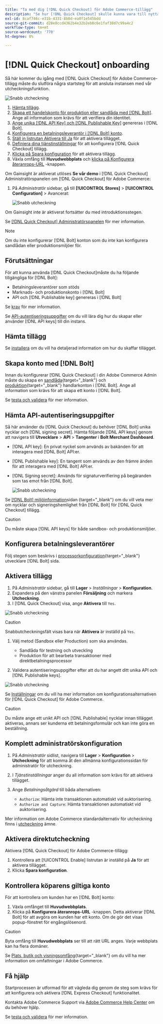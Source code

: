```yaml
---
title: "Ta med dig [!DNL Quick Checkout] för Adobe Commerce-tillägg"
description: "Se hur [!DNL Quick Checkout] skulle kunna vara till nytta för er Adobe Commerce-instans och för att komma igång med och konfigurera tillägget."
exl-id: 8caf746c-e31b-4331-8b0d-ea0f1e545bdd
source-git-commit: d28e8ccd4362b4e32b2eb8c6e1faf38d7c99a4c2
workflow-type: tm+mt
source-wordcount: '770'
ht-degree: 0%

---
```


# [!DNL Quick Checkout] onboarding

Så här kommer du igång med [!DNL Quick Checkout] för Adobe Commerce-tillägg måste du slutföra några startsteg för att ansluta instansen med vår utcheckningsfunktion.

![Snabb utcheckning](assets/overview-admin-panel.png)

1. [Hämta tillägg](#get-extension).
1. [Skapa ett handelskonto för produktion eller sandlåda med [!DNL Bolt]](#create-account-with-bolt). Ange all information som krävs för att verifiera din identitet.
1. [Ange unika [!DNL API Key] och [!DNL Publishable Key]](#obtain-api-credentials) genereras i [!DNL Bolt].
1. [Konfigurera en betalningsleverantör i [!DNL Bolt] konto](#configure-payment-providers).
1. [Ställ in listrutan Aktivera till Ja](#enable-extension) för att aktivera tillägget.
1. [Definiera dina tjänstinställningar](#complete-admin-configuration) för att konfigurera [!DNL Quick Checkout] tillägg.
1. [Klicka på Spara konfiguration](#enable-live-quick-checkout) för att aktivera tillägg.
1. Växla omfång till **Huvudwebbplats** och [klicka på Konfigurera återanrops-URL](#check-shopper-valid-account) -knappen.

Om Gainsight är aktiverat utlöses **Se vår demo** i [!DNL Quick Checkout] Administratörspanelen om [!DNL Quick Checkout] för Adobe Commerce:

1. På _Administratör_ sidebar, gå till **[!UICONTROL Stores]** > **[!UICONTROL Configuration]** > Avancerat:

   ![Snabb utcheckning](assets/gainsight-admin.png)

Om Gainsight inte är aktiverat fortsätter du med introduktionsstegen.

Se [[!DNL Quick Checkout] Administratörspanelen](../quick-checkout/admin-panel.md) för mer information.

>[!NOTE]
>
> Om du inte konfigurerar [!DNL Bolt] konton som du inte kan konfigurera sandlådan eller produktionsmiljöer för.

## Förutsättningar

För att kunna använda [!DNL Quick Checkout]måste du ha följande tillgängliga för [!DNL Bolt]:

- Betalningsleverantörer som stöds
- Marknads- och produktionskonto i [!DNL Bolt]
- API och [!DNL Publishable key] genereras i [!DNL Bolt]

Se [krav](../quick-checkout/prerequisites.md) för mer information.

Se [API-autentiseringsuppgifter](#obtain-api-credentials) om du vill lära dig hur du skapar eller använder [!DNL API keys] till din instans.

## Hämta tillägg

Se [installera](../quick-checkout/install.md) om du vill ha detaljerad information om hur du skaffar tillägget.

## Skapa konto med [!DNL Bolt]

Innan du konfigurerar [!DNL Quick Checkout] i din Adobe Commerce Admin måste du skapa en [sandlåda](https://merchant-sandbox.bolt.com/register?platform=magento2){target=&quot;_blank&quot;} och [produktion](https://merchant.bolt.com/register?platform=magento2){target=&quot;_blank&quot;} handlarkonton i [!DNL Bolt]. Ange all information som krävs för att skapa ett konto i [!DNL Bolt].

Se [testa och validera](../quick-checkout/testing.md) för mer information.

## Hämta API-autentiseringsuppgifter

Så här använder du [!DNL Quick Checkout] du behöver [!DNL Bolt] unika nycklar och [!DNL signing secret]. Hämta följande [!DNL API keys] genom att navigera till **Utvecklare** > **API** > **Tangenter** i **Bolt Merchant Dashboard**.

- [!DNL API key]: En privat nyckel som används av bakänden för att interagera med [!DNL Bolt] API:er.
- [!DNL Publishable key]: En tangent som används av den främre änden för att interagera med [!DNL Bolt] API:er.
- [!DNL Signing secret]: Används för signaturverifiering på begäranden som tas emot från [!DNL Bolt].

   ![Snabb utcheckning](assets/account-credentials.png)

Se [[!DNL Bolt] miljöinformation](https://help.bolt.com/developers/references/environment-details/#about-keys)sidan {target=&quot;_blank&quot;} om du vill veta mer om nycklar och signeringshemlighet från [!DNL Bolt] för [!DNL Quick Checkout] tillägg.

>[!CAUTION]
>
> Du måste skapa [!DNL API keys] för både sandbox- och produktionsmiljöer.

## Konfigurera betalningsleverantörer

Följ stegen som beskrivs i [processorkonfiguration](https://help.bolt.com/integrations/adobe-quick-checkout/set-up/){target=&quot;_blank&quot;} utvecklare [!DNL Bolt] sida.

## Aktivera tillägg

1. På _Administratör_ sidebar, gå till **Lager** > _Inställningar_ > **Konfiguration**.
1. Expandera på den vänstra panelen **Försäljning** och markera **Utcheckning**.
1. I [!DNL Quick Checkout] visa, ange **Aktivera** till `Yes`.

![Snabb utcheckning](assets/quick-checkout-view-no-enable.png)

>[!CAUTION]
>
> Snabbutcheckningsfält visas bara när **Aktivera** är inställd på `Yes`.

1. Välj metod (Sandbox eller Production) som ska användas.

   - Sandlåda för testning och utveckling
   - Produktion för att bearbeta transaktioner med direktbetalningsprocessor

1. Validera autentiseringsuppgifter efter att du har angett ditt unika API och [!DNL Publishable keys].

![Snabb utcheckning](assets/quick-checkout-main-view-react.png)

Se [Inställningar](../quick-checkout/settings-quick-checkout.md) om du vill ha mer information om konfigurationsalternativen för [!DNL Quick Checkout] för Adobe Commerce.

>[!CAUTION]
>
> Du måste ange ett unikt API och [!DNL Publishable] nycklar innan tillägget aktiveras, annars ser kunderna ett betalningsformulär och kan inte göra en beställning.

## Komplett administratörskonfiguration

1. På _Administratör_ sidlist, navigera till **Lager** > **Konfiguration** > **Utcheckning** för att komma åt den allmänna konfigurationssidan för administratör för utcheckning.
1. I _Tjänstinställningar_ anger du all information som krävs för att aktivera tillägget.
1. Ange _Betalningsåtgärd_ till båda alternativen:

   - `Authorize`: Hämta inte transaktionen automatiskt vid auktorisering.
   - `Authorize and Capture`: Hämta transaktionen automatiskt vid auktorisering.

Mer information om Adobe Commerce standardalternativ för utcheckning finns i [utcheckning](https://docs.magento.com/user-guide/configuration/sales/checkout.html) ämne.

## Aktivera direktutcheckning

Aktivera [!DNL Quick Checkout] för Adobe Commerce-tillägg:

1. Kontrollera att [!UICONTROL Enable] listrutan är inställd på **Ja** för att aktivera tillägget.
1. Klicka **Spara konfiguration**.

## Kontrollera köparens giltiga konto

För att kontrollera om kunden har en [!DNL Bolt] konto:

1. Växla omfånget till **Huvudwebbplats**.
1. Klicka på **Konfigurera återanrops-URL** -knappen. Detta aktiverar [!DNL Bolt] för att avgöra om kunden har ett konto. Om de gör det visas popup-fönstret för engångslösenord.

>[!CAUTION]
>
> Byta omfång till **Huvudwebbplats** ser till att rätt URL anges. Varje webbplats kan ha flera domäner.

Se [Plats, butik och visningsomfång](https://experienceleague.adobe.com/docs/commerce-admin/start/setup/websites-stores-views.html#scope-settings){target=&quot;_blank&quot;} om du vill ha mer information om omfattningar i Adobe Commerce.

## Få hjälp

Startprocessen är utformad för att vägleda dig genom de steg som krävs för att konfigurera och aktivera [!DNL Express Checkout] funktionalitet.

Kontakta Adobe Commerce Support via [Adobe Commerce Help Center](https://experienceleague.adobe.com/docs/commerce-knowledge-base/kb/help-center-guide/magento-help-center-user-guide.html?lang=en) om du behöver hjälp.

Se [testa och validera](../quick-checkout/testing.md) för mer information.
